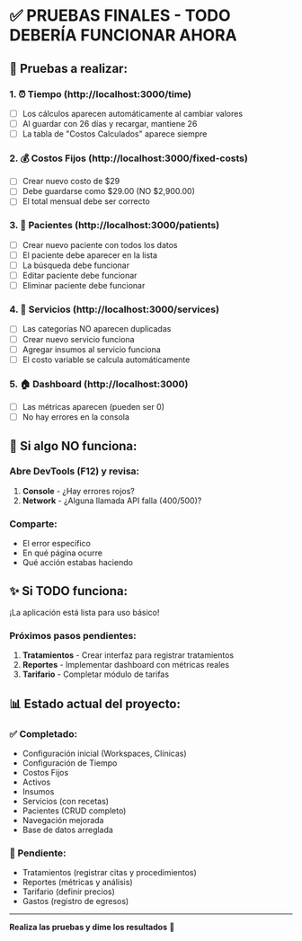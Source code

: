 # ✅ PRUEBAS FINALES - TODO DEBERÍA FUNCIONAR AHORA

## 🎯 Pruebas a realizar:

### 1. ⏰ **Tiempo** (http://localhost:3000/time)
- [ ] Los cálculos aparecen automáticamente al cambiar valores
- [ ] Al guardar con 26 días y recargar, mantiene 26
- [ ] La tabla de "Costos Calculados" aparece siempre

### 2. 💰 **Costos Fijos** (http://localhost:3000/fixed-costs)
- [ ] Crear nuevo costo de $29
- [ ] Debe guardarse como $29.00 (NO $2,900.00)
- [ ] El total mensual debe ser correcto

### 3. 👥 **Pacientes** (http://localhost:3000/patients)
- [ ] Crear nuevo paciente con todos los datos
- [ ] El paciente debe aparecer en la lista
- [ ] La búsqueda debe funcionar
- [ ] Editar paciente debe funcionar
- [ ] Eliminar paciente debe funcionar

### 4. 🦷 **Servicios** (http://localhost:3000/services)
- [ ] Las categorías NO aparecen duplicadas
- [ ] Crear nuevo servicio funciona
- [ ] Agregar insumos al servicio funciona
- [ ] El costo variable se calcula automáticamente

### 5. 🏠 **Dashboard** (http://localhost:3000)
- [ ] Las métricas aparecen (pueden ser 0)
- [ ] No hay errores en la consola

## 🚨 Si algo NO funciona:

### Abre DevTools (F12) y revisa:
1. **Console** - ¿Hay errores rojos?
2. **Network** - ¿Alguna llamada API falla (400/500)?

### Comparte:
- El error específico
- En qué página ocurre
- Qué acción estabas haciendo

## ✨ Si TODO funciona:

¡La aplicación está lista para uso básico!

### Próximos pasos pendientes:
1. **Tratamientos** - Crear interfaz para registrar tratamientos
2. **Reportes** - Implementar dashboard con métricas reales
3. **Tarifario** - Completar módulo de tarifas

## 📊 Estado actual del proyecto:

### ✅ Completado:
- Configuración inicial (Workspaces, Clínicas)
- Configuración de Tiempo
- Costos Fijos
- Activos
- Insumos
- Servicios (con recetas)
- Pacientes (CRUD completo)
- Navegación mejorada
- Base de datos arreglada

### 🚧 Pendiente:
- Tratamientos (registrar citas y procedimientos)
- Reportes (métricas y análisis)
- Tarifario (definir precios)
- Gastos (registro de egresos)

---

**Realiza las pruebas y dime los resultados** 🎯
